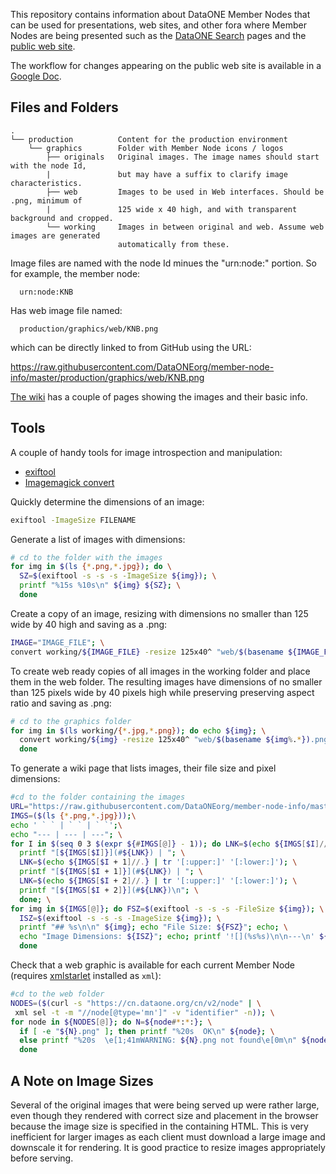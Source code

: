 This repository contains information about DataONE Member Nodes that can be used for presentations, web sites, and other fora where Member Nodes are being presented such as the [DataONE Search](https://search.dataone.org) pages and the [public web site](https://dataone.org).

The workflow for changes appearing on the public web site is available in a [Google Doc](https://docs.google.com/document/d/1HNDdNqFANNd_dRQQPnM68vpNawKE5cc6wVc88fOb6h8/edit?usp=sharing).


## Files and Folders

```
.
└── production          Content for the production environment
    └── graphics        Folder with Member Node icons / logos
        ├── originals   Original images. The image names should start with the node Id, 
        |               but may have a suffix to clarify image characteristics.
        ├── web         Images to be used in Web interfaces. Should be .png, minimum of 
        |               125 wide x 40 high, and with transparent background and cropped.
        └── working     Images in between original and web. Assume web images are generated 
                        automatically from these.
```
Image files are named with the node Id minues the "urn:node:" portion. So for example, the member node:

```
  urn:node:KNB
```

Has web image file named:

```
  production/graphics/web/KNB.png
```
which can be directly linked to from GitHub using the URL:

  https://raw.githubusercontent.com/DataONEorg/member-node-info/master/production/graphics/web/KNB.png

[The wiki](https://github.com/DataONEorg/member-node-info/wiki) has a couple of pages showing the images and their basic info.



## Tools

A couple of handy tools for image introspection and manipulation:

* [exiftool](http://www.sno.phy.queensu.ca/~phil/exiftool/)
* [Imagemagick convert](https://www.imagemagick.org/script/index.php)

Quickly determine the dimensions of an image:

```bash
exiftool -ImageSize FILENAME
```

Generate a list of images with dimensions:

```bash
# cd to the folder with the images
for img in $(ls {*.png,*.jpg}); do \
  SZ=$(exiftool -s -s -s -ImageSize ${img}); \
  printf "%15s %10s\n" ${img} ${SZ}; \
  done
```

Create a copy of an image, resizing with dimensions no smaller than 125 wide by 40 high and saving as a .png:

```bash
IMAGE="IMAGE_FILE"; \
convert working/${IMAGE_FILE} -resize 125x40^ "web/$(basename ${IMAGE_FILE%.*}).png"
```

To create web ready copies of all images in the working folder and place them in the web folder. The resulting images have dimensions of no smaller than 125 pixels wide by 40 pixels high while preserving preserving aspect ratio and saving as .png:

```bash
# cd to the graphics folder
for img in $(ls working/{*.jpg,*.png}); do echo ${img}; \
  convert working/${img} -resize 125x40^ "web/$(basename ${img%.*}).png"; \
  done
```

To generate a wiki page that lists images, their file size and pixel dimensions:

```bash
#cd to the folder containing the images
URL="https://raw.githubusercontent.com/DataONEorg/member-node-info/master/production/graphics/$(basename $(pwd))/";\
IMGS=($(ls {*.png,*.jpg}));\
echo ' ` ` | ` ` | ` `';\
echo "--- | --- | ---"; \
for I in $(seq 0 3 $(expr ${#IMGS[@]} - 1)); do LNK=$(echo ${IMGS[$I]//.} | tr '[:upper:]' '[:lower:]'); \
  printf "[${IMGS[$I]}](#${LNK}) | "; \
  LNK=$(echo ${IMGS[$I + 1]//.} | tr '[:upper:]' '[:lower:]'); \
  printf "[${IMGS[$I + 1]}](#${LNK}) | "; \
  LNK=$(echo ${IMGS[$I + 2]//.} | tr '[:upper:]' '[:lower:]'); \
  printf "[${IMGS[$I + 2]}](#${LNK})\n"; \
  done; \
for img in ${IMGS[@]}; do FSZ=$(exiftool -s -s -s -FileSize ${img}); \
  ISZ=$(exiftool -s -s -s -ImageSize ${img}); \
  printf "## %s\n\n" ${img}; echo "File Size: ${FSZ}"; echo; \
  echo "Image Dimensions: ${ISZ}"; echo; printf '![](%s%s)\n\n---\n' ${URL} ${img}; \
  done
```

Check that a web graphic is available for each current Member Node (requires [xmlstarlet](http://xmlstar.sourceforge.net/) installed as `xml`):

```bash
#cd to the web folder
NODES=($(curl -s "https://cn.dataone.org/cn/v2/node" | \
 xml sel -t -m "//node[@type='mn']" -v "identifier" -n)); \
for node in ${NODES[@]}; do N=${node#*:*:}; \
  if [ -e "${N}.png" ]; then printf "%20s  OK\n" ${node}; \
  else printf "%20s  \e[1;41mWARNING: ${N}.png not found\e[0m\n" ${node}; fi; \
  done
```

## A Note on Image Sizes

Several of the original images that were being served up were rather large, even though they rendered with correct size and placement in the browser because the image size is specified in the containing HTML. This is very inefficient for larger images as each client must download a large image and downscale it for rendering. It is good practice to resize images appropriately before serving.

